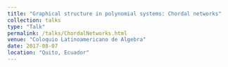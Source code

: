 ```yaml
---
title: "Graphical structure in polynomial systems: Chordal networks"
collection: talks
type: "Talk"
permalink: /talks/ChordalNetworks.html
venue: "Coloquio Latinoamericano de Algebra"
date: 2017-08-07
location: "Quito, Ecuador"
---
```


